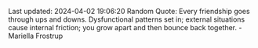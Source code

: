 Last updated: 2024-04-02 19:06:20
Random Quote: Every friendship goes through ups and downs. Dysfunctional patterns set in; external situations cause internal friction; you grow apart and then bounce back together. - Mariella Frostrup